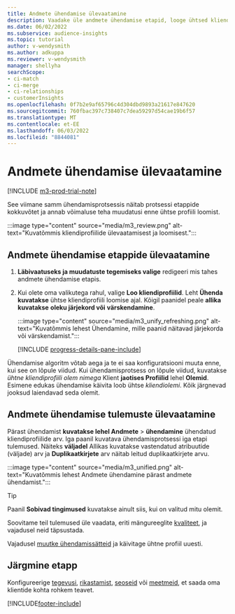 ```yaml
---
title: Andmete ühendamise ülevaatamine
description: Vaadake üle andmete ühendamise etapid, looge ühtsed kliendiprofiilid ja vaadake tulemused üle
ms.date: 06/02/2022
ms.subservice: audience-insights
ms.topic: tutorial
author: v-wendysmith
ms.author: adkuppa
ms.reviewer: v-wendysmith
manager: shellyha
searchScope:
- ci-match
- ci-merge
- ci-relationships
- customerInsights
ms.openlocfilehash: 0f7b2e9af65796c4d304dbd9893a21617e847620
ms.sourcegitcommit: 760fbac397c738407c7dea59297d54cae19b6f57
ms.translationtype: MT
ms.contentlocale: et-EE
ms.lasthandoff: 06/03/2022
ms.locfileid: "8844081"
---
```

# <a name="review-data-unification"></a>Andmete ühendamise ülevaatamine

[!INCLUDE [m3-prod-trial-note](includes/m3-prod-trial-note.md)]

See viimane samm ühendamisprotsessis näitab protsessi etappide kokkuvõtet ja annab võimaluse teha muudatusi enne ühtse profiili loomist.

:::image type="content" source="media/m3_review.png" alt-text="Kuvatõmmis kliendiprofiilide ülevaatamisest ja loomisest.":::

## <a name="review-the-data-unification-steps"></a>Andmete ühendamise etappide ülevaatamine

1. **Läbivaatuseks ja muudatuste tegemiseks valige** redigeeri mis tahes andmete ühendamise etapis.

1. Kui olete oma valikutega rahul, valige **Loo kliendiprofiilid**. Leht **Ühenda kuvatakse** ühtse kliendiprofiili loomise ajal. Kõigil paanidel peale **allika kuvatakse** **oleku järjekord või** **värskendamine**.

   :::image type="content" source="media/m3_unify_refreshing.png" alt-text="Kuvatõmmis lehest Ühendamine, mille paanid näitavad järjekorda või värskendamist.":::

   [!INCLUDE [progress-details-pane-include](includes/progress-details-pane.md)]

Ühendamise algoritm võtab aega ja te ei saa konfiguratsiooni muuta enne, kui see on lõpule viidud. Kui ühendamisprotsess on lõpule viidud, kuvatakse *ühtne kliendiprofiili olem nimega* Klient **jaotises Profiilid** lehel **Olemid**. Esimene edukas ühendamise käivita loob ühtse *kliendiolemi*. Kõik järgnevad jooksud laiendavad seda olemit.

## <a name="review-the-results-of-data-unification"></a>Andmete ühendamise tulemuste ülevaatamine

Pärast ühendamist **kuvatakse lehel Andmete** > **ühendamine** ühendatud kliendiprofiilide arv. Iga paanil kuvatava ühendamisprotsessi iga etapi tulemused. Näiteks **väljadel** Allikas kuvatakse vastendatud atribuutide (väljade) arv ja **Duplikaatkirjete** arv näitab leitud duplikaatkirjete arvu.

:::image type="content" source="media/m3_unified.png" alt-text="Kuvatõmmis lehest Andmete ühendamine pärast andmete ühendamist.":::

> [!TIP]
> Paanil **Sobivad tingimused** kuvatakse ainult siis, kui on valitud mitu olemit.

Soovitame teil tulemused üle vaadata, eriti mängureeglite [kvaliteet](data-unification-update.md#manage-match-rules), ja vajadusel neid täpsustada.

Vajadusel [muutke ühendamissätteid](data-unification-update.md) ja käivitage ühtne profiil uuesti.

## <a name="next-step"></a>Järgmine etapp

Konfigureerige [tegevusi](activities.md), [rikastamist](enrichment-hub.md), [seoseid](relationships.md) või [meetmeid](measures.md), et saada oma klientide kohta rohkem teavet.

[!INCLUDE[footer-include](includes/footer-banner.md)]
